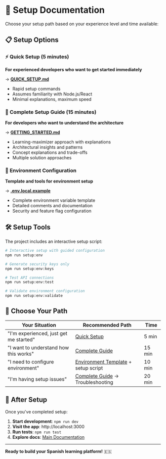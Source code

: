 # 🚀 Setup Documentation

Choose your setup path based on your experience level and time available:

## 📋 **Setup Options**

### ⚡ **Quick Setup** (5 minutes)
**For experienced developers who want to get started immediately**

→ **[QUICK_SETUP.md](QUICK_SETUP.md)**
- Rapid setup commands
- Assumes familiarity with Node.js/React
- Minimal explanations, maximum speed

### 📖 **Complete Setup Guide** (15 minutes)
**For developers who want to understand the architecture**

→ **[GETTING_STARTED.md](GETTING_STARTED.md)**
- Learning-maximizer approach with explanations
- Architectural insights and patterns
- Concept explanations and trade-offs
- Multiple solution approaches

### 🔧 **Environment Configuration**
**Template and tools for environment setup**

→ **[.env.local.example](.env.local.example)**
- Complete environment variable template
- Detailed comments and documentation
- Security and feature flag configuration

## 🛠 **Setup Tools**

The project includes an interactive setup script:

```bash
# Interactive setup with guided configuration
npm run setup:env

# Generate security keys only
npm run setup:env:keys

# Test API connections
npm run setup:env:test

# Validate environment configuration
npm run setup:env:validate
```

## 🎯 **Choose Your Path**

| Your Situation | Recommended Path | Time |
|----------------|------------------|------|
| "I'm experienced, just get me started" | [Quick Setup](QUICK_SETUP.md) | 5 min |
| "I want to understand how this works" | [Complete Guide](GETTING_STARTED.md) | 15 min |
| "I need to configure environment" | [Environment Template](.env.local.example) + setup script | 10 min |
| "I'm having setup issues" | [Complete Guide](GETTING_STARTED.md) → Troubleshooting | 20 min |

## 🚀 **After Setup**

Once you've completed setup:

1. **Start development**: `npm run dev`
2. **Visit the app**: http://localhost:3000
3. **Run tests**: `npm run test`
4. **Explore docs**: [Main Documentation](../README.md)

---

**Ready to build your Spanish learning platform!** 🇪🇸